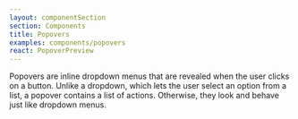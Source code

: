 ```yaml
---
layout: componentSection
section: Components
title: Popovers
examples: components/popovers
react: PopoverPreview
---
```

Popovers are inline dropdown menus that are revealed when the user clicks on a button. Unlike a dropdown, which lets the user select an option from a list, a popover contains a list of actions. Otherwise, they look and behave just like dropdown menus.